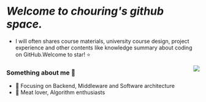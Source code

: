 # *Welcome to chouring's github space.*
- I will often shares course materials, university course design, project experience and other contents like knowledge summary about coding on GitHub.Welcome to star! :star:

<img align="right" src="https://github-readme-stats.vercel.app/api?username=chouring&show_icons=true&icon_color=CE1D2D&text_color=718096&bg_color=ffffff&hide_title=true" />

### Something about me 👋

- :orange_book: Focusing on Backend, Middleware and Software architecture
- :blue_book: Meat lover, Algorithm enthusiasts













